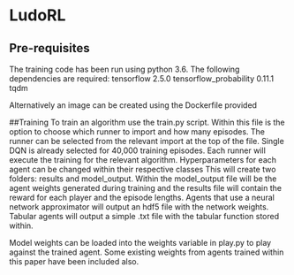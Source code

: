 # LudoRL

## Pre-requisites
The training code has been run using python 3.6. The following dependencies are required:
tensorflow 2.5.0
tensorflow_probability 0.11.1
tqdm

Alternatively an image can be created using the Dockerfile provided 

##Training
To train an algorithm use the train.py script. Within this file is the option to choose which runner to import and how many episodes.
The runner can be selected from the relevant import at the top of the file. Single DQN is already selected for 40,000 training episodes.
Each runner will execute the training for the relevant algorithm. Hyperparameters for each agent can be changed within their respective classes
This will create two folders: results and model_output. Within the model_output file will be the agent weights generated during training and the results file will contain the reward for each player and the episode lengths.
Agents that use a neural network approximator will output an hdf5 file with the network weights. Tabular agents will output a simple .txt file with the tabular function stored within.

Model weights can be loaded into the weights variable in play.py to play against the trained agent. Some existing weights from agents trained within this paper have been included also.

